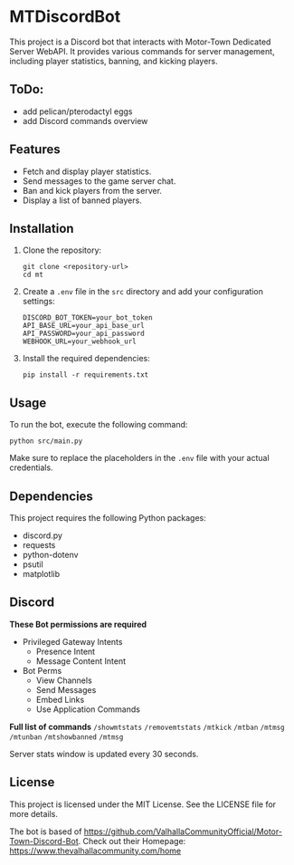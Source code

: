 # MTDiscordBot

This project is a Discord bot that interacts with Motor-Town Dedicated Server WebAPI. It provides various commands for server management, including player statistics, banning, and kicking players.

## ToDo:

- add pelican/pterodactyl eggs
- add Discord commands overview

## Features

- Fetch and display player statistics.
- Send messages to the game server chat.
- Ban and kick players from the server.
- Display a list of banned players.

## Installation

1. Clone the repository:
   ```
   git clone <repository-url>
   cd mt
   ```

2. Create a `.env` file in the `src` directory and add your configuration settings:
   ```
   DISCORD_BOT_TOKEN=your_bot_token
   API_BASE_URL=your_api_base_url
   API_PASSWORD=your_api_password
   WEBHOOK_URL=your_webhook_url
   ```

3. Install the required dependencies:
   ```
   pip install -r requirements.txt
   ```

## Usage

To run the bot, execute the following command:
```
python src/main.py
```

Make sure to replace the placeholders in the `.env` file with your actual credentials.

## Dependencies

This project requires the following Python packages:

- discord.py
- requests
- python-dotenv
- psutil 
- matplotlib

## Discord 
**These Bot permissions are required**
- Privileged Gateway Intents
  - Presence Intent
  - Message Content Intent
- Bot Perms
  - View Channels
  - Send Messages
  - Embed Links
  - Use Application Commands

**Full list of commands**
```/showmtstats```
```/removemtstats```
```/mtkick```
```/mtban```
```/mtmsg```
```/mtunban```
```/mtshowbanned```
```/mtmsg```

Server stats window is updated every 30 seconds.

## License
This project is licensed under the MIT License. See the LICENSE file for more details.

The bot is based of https://github.com/ValhallaCommunityOfficial/Motor-Town-Discord-Bot. Check out their Homepage: https://www.thevalhallacommunity.com/home
